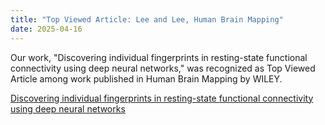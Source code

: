 ```yaml
---
title: "Top Viewed Article: Lee and Lee, Human Brain Mapping"
date: 2025-04-16
---
```


Our work, "Discovering individual fingerprints in resting-state functional connectivity using deep neural networks," was recognized as Top Viewed Article among work published in Human Brain Mapping by WILEY.

[Discovering individual fingerprints in resting-state functional connectivity using deep neural networks](/publications/articles/2023_11_28_lee_and_lee_hbm/)

